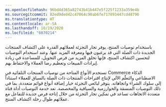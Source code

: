 ```yaml
---
ms.openlocfilehash: 96bd4d365a82743b41b447e5f225f1233a359e4b
ms.sourcegitcommit: 82ed9ded42c47064c90ab6fe717893447cd48796
ms.translationtype: HT
ms.contentlocale: ar-SA
ms.lasthandoff: 10/19/2020
ms.locfileid: "6070214"
---
```

باستخدام توصيات المنتج، يوفر تجار التجزئة لعملائهم القدرة على اكتشاف المنتجات الجديدة ذات الصلة التي قد يرغبون فيها ومعرفة المزيد عنها. وعند استخدام التوصيات لتحسين اكتشاف المنتج، فإنها تخلق المزيد من فرص التحويل، للمساعدة في زيادة إيرادات المبيعات وتعظيم رضا العملاء والاحتفاظ بهم.

تستخدم الأنواع المتاحة من توصيات المنتجات التلقائية في Commerce الذكاء الاصطناعي والتعلّم الآلي لإنتاج اقتراحات المنتجات ذات الصلة بالسياق للعملاء استناداً إلى سلوك الشراء واتجاهاته. يتوفر لبائعي التجزئة خيار إضافة أنواع قوائم متعددة، بما في ذلك التوصيات المنسقة والخوارزمية والسياقية والمخصصة. تعد خدمة التوصيات أداة قناة متعددة الاتجاهات تساعد في تمكين تجار التجزئة من خلال إتاحة فرص جديدة للتفاعل مع عملائهم طوال رحلة اكتشاف المنتج.

